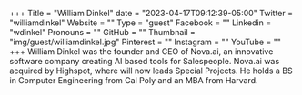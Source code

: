 +++
Title = "William Dinkel"
date = "2023-04-17T09:12:39-05:00"
Twitter = "williamdinkel"
Website = ""
Type = "guest"
Facebook = ""
Linkedin = "wdinkel"
Pronouns = ""
GitHub = ""
Thumbnail = "img/guest/williamdinkel.jpg"
Pinterest = ""
Instagram = ""
YouTube = ""
+++
William Dinkel was the founder and CEO of Nova.ai, an innovative software company creating AI based tools for Salespeople. Nova.ai was acquired by Highspot, where will now leads Special Projects. He holds a BS in Computer Engineering from Cal Poly and an MBA from Harvard.
